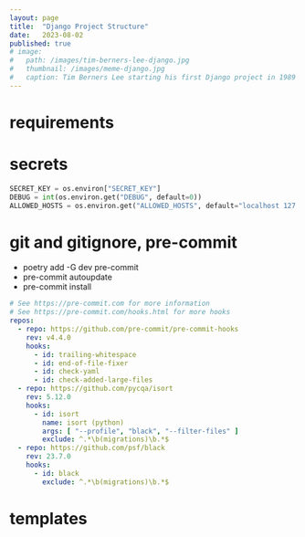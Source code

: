 ```yaml
---
layout: page
title:  "Django Project Structure"
date:   2023-08-02
published: true
# image: 
#   path: /images/tim-berners-lee-django.jpg
#   thumbnail: /images/meme-django.jpg
#   caption: Tim Berners Lee starting his first Django project in 1989
---
```


# requirements



# secrets 

```python
SECRET_KEY = os.environ["SECRET_KEY"]
DEBUG = int(os.environ.get("DEBUG", default=0))
ALLOWED_HOSTS = os.environ.get("ALLOWED_HOSTS", default="localhost 127.0.0.1 0.0.0.0").split()
```

# git and gitignore, pre-commit

* poetry add -G dev pre-commit
* pre-commit autoupdate
* pre-commit install


```yaml
# See https://pre-commit.com for more information
# See https://pre-commit.com/hooks.html for more hooks
repos:
  - repo: https://github.com/pre-commit/pre-commit-hooks
    rev: v4.4.0
    hooks:
      - id: trailing-whitespace
      - id: end-of-file-fixer
      - id: check-yaml
      - id: check-added-large-files
  - repo: https://github.com/pycqa/isort
    rev: 5.12.0
    hooks:
      - id: isort
        name: isort (python)
        args: [ "--profile", "black", "--filter-files" ]
        exclude: ^.*\b(migrations)\b.*$
  - repo: https://github.com/psf/black
    rev: 23.7.0
    hooks:
      - id: black
        exclude: ^.*\b(migrations)\b.*$
```

# templates

